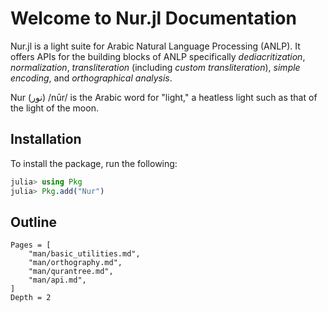 # Welcome to Nur.jl Documentation
Nur.jl is a light suite for Arabic Natural Language Processing (ANLP). It offers APIs for the building blocks of ANLP specifically _dediacritization_, _normalization_, _transliteration_ (including _custom transliteration_), _simple encoding_, and _orthographical analysis_.

Nur (نور) /nūr/ is the Arabic word for "light," a heatless light such as that of the light of the moon.
## Installation
To install the package, run the following:
```julia
julia> using Pkg
julia> Pkg.add("Nur")
```
## Outline
```@contents
Pages = [
    "man/basic_utilities.md",
    "man/orthography.md",
    "man/qurantree.md",
    "man/api.md",
]
Depth = 2
```